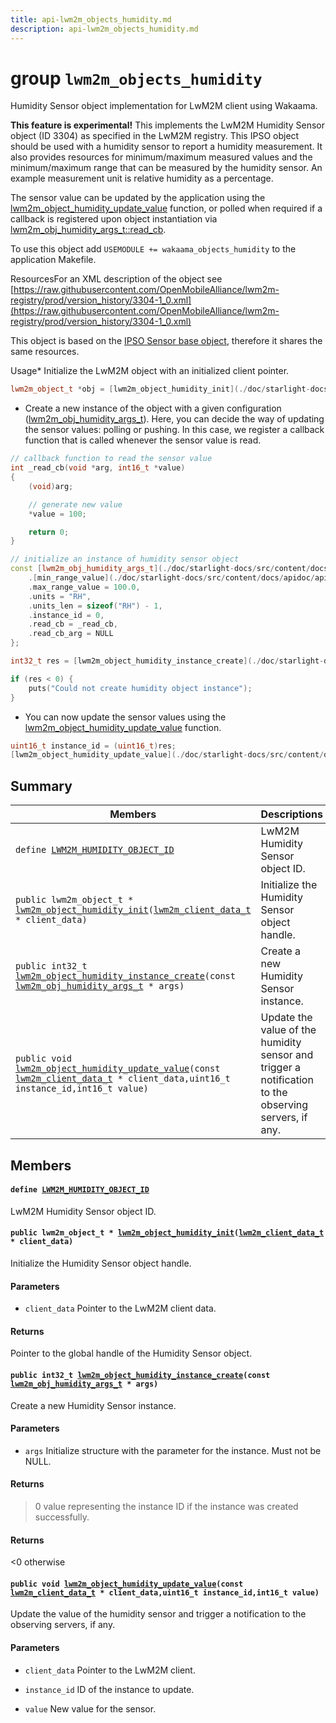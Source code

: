 ```yaml
---
title: api-lwm2m_objects_humidity.md
description: api-lwm2m_objects_humidity.md
---
```

# group `lwm2m_objects_humidity` 

Humidity Sensor object implementation for LwM2M client using Wakaama.

**This feature is experimental!**
 This implements the LwM2M Humidity Sensor object (ID 3304) as specified in the LwM2M registry. This IPSO object should be used with a humidity sensor to report a humidity measurement. It also provides resources for minimum/maximum measured values and the minimum/maximum range that can be measured by the humidity sensor. An example measurement unit is relative humidity as a percentage.

The sensor value can be updated by the application using the [lwm2m_object_humidity_update_value](./doc/starlight-docs/src/content/docs/apidoc/api-undefined.md#group__lwm2m__objects__humidity_1gad8d1fbdab74de8a4d3c79f68432ab8fb) function, or polled when required if a callback is registered upon object instantiation via [lwm2m_obj_humidity_args_t::read_cb](./doc/starlight-docs/src/content/docs/apidoc/api-lwm2m_objects_ipso_sensor_base.md#structlwm2m__obj__ipso__sensor__base__args_1a2f28f2cc94171b2cbec8220aae925cf7).

To use this object add `USEMODULE += wakaama_objects_humidity` to the application Makefile.

ResourcesFor an XML description of the object see [https://raw.githubusercontent.com/OpenMobileAlliance/lwm2m-registry/prod/version_history/3304-1_0.xml](https://raw.githubusercontent.com/OpenMobileAlliance/lwm2m-registry/prod/version_history/3304-1_0.xml)

This object is based on the [IPSO Sensor base object](./doc/starlight-docs/src/content/docs/apidoc/api-undefined.md#group__lwm2m__objects__ipso__sensor__base), therefore it shares the same resources.

Usage* Initialize the LwM2M object with an initialized client pointer.

```cpp
lwm2m_object_t *obj = [lwm2m_object_humidity_init](./doc/starlight-docs/src/content/docs/apidoc/api-undefined.md#group__lwm2m__objects__humidity_1gab7c4cb47ca8eb917bbc7c99cb833bf40)(&client_data);
```

* Create a new instance of the object with a given configuration ([lwm2m_obj_humidity_args_t](./doc/starlight-docs/src/content/docs/apidoc/api-undefined.md#group__lwm2m__objects__humidity_1ga147f17a44e21db2d24ed5b5c42e922a7)). Here, you can decide the way of updating the sensor values: polling or pushing. In this case, we register a callback function that is called whenever the sensor value is read.

```cpp
// callback function to read the sensor value
int _read_cb(void *arg, int16_t *value)
{
    (void)arg;

    // generate new value
    *value = 100;

    return 0;
}

// initialize an instance of humidity sensor object
const [lwm2m_obj_humidity_args_t](./doc/starlight-docs/src/content/docs/apidoc/api-lwm2m_objects_ipso_sensor_base.md#structlwm2m__obj__ipso__sensor__base__args) humidity_args = {
    .[min_range_value](./doc/starlight-docs/src/content/docs/apidoc/api-lwm2m_objects_ipso_sensor_base.md#structlwm2m__obj__ipso__sensor__base__args_1ae92955518642dd6f13cd4db97805f2c0) = 0.0,
    .max_range_value = 100.0,
    .units = "RH",
    .units_len = sizeof("RH") - 1,
    .instance_id = 0,
    .read_cb = _read_cb,
    .read_cb_arg = NULL
};

int32_t res = [lwm2m_object_humidity_instance_create](./doc/starlight-docs/src/content/docs/apidoc/api-undefined.md#group__lwm2m__objects__humidity_1ga4fab7531413394d2e150ec443da9aefd)(&humidity_args);

if (res < 0) {
    puts("Could not create humidity object instance");
}
```

* You can now update the sensor values using the [lwm2m_object_humidity_update_value](./doc/starlight-docs/src/content/docs/apidoc/api-undefined.md#group__lwm2m__objects__humidity_1gad8d1fbdab74de8a4d3c79f68432ab8fb) function.

```cpp
uint16_t instance_id = (uint16_t)res;
[lwm2m_object_humidity_update_value](./doc/starlight-docs/src/content/docs/apidoc/api-undefined.md#group__lwm2m__objects__humidity_1gad8d1fbdab74de8a4d3c79f68432ab8fb)(&client_data, instance_id, new_value);
```

## Summary

 Members                        | Descriptions                                
--------------------------------|---------------------------------------------
`define `[`LWM2M_HUMIDITY_OBJECT_ID`](#group__lwm2m__objects__humidity_1ga562900e4f2c6809c24d4a8f3abeb2c54)            | LwM2M Humidity Sensor object ID.
`public lwm2m_object_t * `[`lwm2m_object_humidity_init`](#group__lwm2m__objects__humidity_1gab7c4cb47ca8eb917bbc7c99cb833bf40)`(`[`lwm2m_client_data_t`](./doc/starlight-docs/src/content/docs/apidoc/api-lwm2m_client.md#structlwm2m__client__data__t)` * client_data)`            | Initialize the Humidity Sensor object handle.
`public int32_t `[`lwm2m_object_humidity_instance_create`](#group__lwm2m__objects__humidity_1ga4fab7531413394d2e150ec443da9aefd)`(const `[`lwm2m_obj_humidity_args_t`](./doc/starlight-docs/src/content/docs/apidoc/api-undefined.md#group__lwm2m__objects__humidity_1ga147f17a44e21db2d24ed5b5c42e922a7)` * args)`            | Create a new Humidity Sensor instance.
`public void `[`lwm2m_object_humidity_update_value`](#group__lwm2m__objects__humidity_1gad8d1fbdab74de8a4d3c79f68432ab8fb)`(const `[`lwm2m_client_data_t`](./doc/starlight-docs/src/content/docs/apidoc/api-lwm2m_client.md#structlwm2m__client__data__t)` * client_data,uint16_t instance_id,int16_t value)`            | Update the value of the humidity sensor and trigger a notification to the observing servers, if any.

## Members

#### `define `[`LWM2M_HUMIDITY_OBJECT_ID`](#group__lwm2m__objects__humidity_1ga562900e4f2c6809c24d4a8f3abeb2c54) 

LwM2M Humidity Sensor object ID.

#### `public lwm2m_object_t * `[`lwm2m_object_humidity_init`](#group__lwm2m__objects__humidity_1gab7c4cb47ca8eb917bbc7c99cb833bf40)`(`[`lwm2m_client_data_t`](./doc/starlight-docs/src/content/docs/apidoc/api-lwm2m_client.md#structlwm2m__client__data__t)` * client_data)` 

Initialize the Humidity Sensor object handle.

#### Parameters
* `client_data` Pointer to the LwM2M client data.

#### Returns
Pointer to the global handle of the Humidity Sensor object.

#### `public int32_t `[`lwm2m_object_humidity_instance_create`](#group__lwm2m__objects__humidity_1ga4fab7531413394d2e150ec443da9aefd)`(const `[`lwm2m_obj_humidity_args_t`](./doc/starlight-docs/src/content/docs/apidoc/api-undefined.md#group__lwm2m__objects__humidity_1ga147f17a44e21db2d24ed5b5c42e922a7)` * args)` 

Create a new Humidity Sensor instance.

#### Parameters
* `args` Initialize structure with the parameter for the instance. Must not be NULL.

#### Returns
> 0 value representing the instance ID if the instance was created successfully. 

#### Returns
<0 otherwise

#### `public void `[`lwm2m_object_humidity_update_value`](#group__lwm2m__objects__humidity_1gad8d1fbdab74de8a4d3c79f68432ab8fb)`(const `[`lwm2m_client_data_t`](./doc/starlight-docs/src/content/docs/apidoc/api-lwm2m_client.md#structlwm2m__client__data__t)` * client_data,uint16_t instance_id,int16_t value)` 

Update the value of the humidity sensor and trigger a notification to the observing servers, if any.

#### Parameters
* `client_data` Pointer to the LwM2M client. 

* `instance_id` ID of the instance to update. 

* `value` New value for the sensor.

